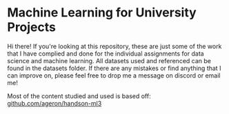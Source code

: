# Machine Learning for University Projects

Hi there! If you're looking at this repository, these are just some of the work that I have complied and done for the individual assignments for data science and machine learning. All datasets used and referenced can be found in the datasets folder. If there are any mistakes or find anything that I can improve on, please feel free to drop me a message on discord or email me!

Most of the content studied and used is based off: [github.com/ageron/handson-ml3](https://github.com/ageron/handson-ml3)
